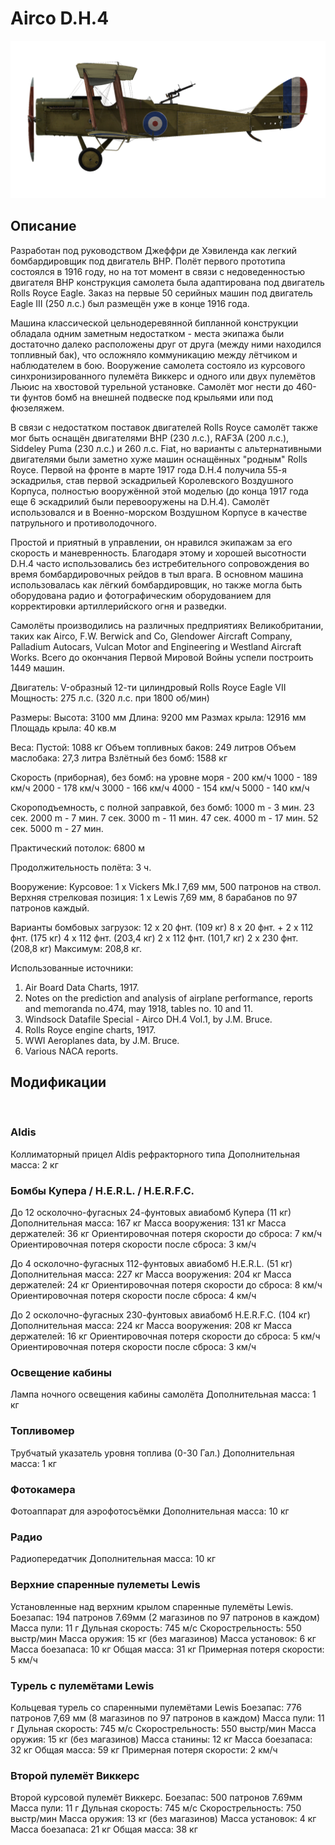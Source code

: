 # Airco D.H.4

![aircodh4](../images/aircodh4.png)

## Описание

Разработан под руководством Джеффри де Хэвиленда как легкий бомбардировщик под двигатель BHP. Полёт первого прототипа состоялся в 1916 году, но на тот момент в связи с недоведенностью двигателя BHP конструкция самолета была адаптирована под двигатель Rolls Royce Eagle. Заказ на первые 50 серийных машин под двигатель Eagle III (250 л.с.) был размещён уже в конце 1916 года.

Машина классической цельнодеревянной бипланной конструкции обладала одним заметным недостатком - места экипажа были достаточно далеко расположены друг от друга (между ними находился топливный бак), что осложняло коммуникацию между лётчиком и наблюдателем в бою. Вооружение самолета состояло из курсового синхронизированного пулемёта Виккерс и одного или двух пулемётов Льюис на хвостовой турельной установке. Самолёт мог нести до 460-ти фунтов бомб на внешней подвеске под крыльями или под фюзеляжем.

В связи с недостатком поставок двигателей Rolls Royce самолёт также мог быть оснащён двигателями BHP (230 л.с.), RAF3A (200 л.с.), Siddeley Puma (230 л.с.) и 260 л.с. Fiat, но варианты с альтернативными двигателями были заметно хуже машин оснащённых "родным" Rolls Royce. Первой на фронте в марте 1917 года D.H.4 получила 55-я эскадрилья, став первой эскадрильей Королевского Воздушного Корпуса, полностью вооружённой этой моделью (до конца 1917 года еще 6 эскадрилий были перевооружены на D.H.4). Самолёт использовался и в Военно-морском Воздушном Корпусе в качестве патрульного и противолодочного.

Простой и приятный в управлении, он нравился экипажам за его скорость и маневренность. Благодаря этому и хорошей высотности D.H.4 часто использовались без истребительного сопровождения во время бомбардировочных рейдов в тыл врага. В основном машина использовалась как лёгкий бомбардировщик, но также могла быть оборудована радио и фотографическим оборудованием для корректировки артиллерийского огня и разведки.

Самолёты производились на различных предприятиях Великобритании, таких как Airco, F.W. Berwick and Co, Glendower Aircraft Company, Palladium Autocars, Vulcan Motor and Engineering и Westland Aircraft Works. Всего до окончания Первой Мировой Войны успели построить 1449 машин.


Двигатель: V-образный 12-ти цилиндровый Rolls Royce Eagle VII
Мощность: 275 л.с. (320 л.с. при 1800 об/мин)

Размеры:
Высота: 3100 мм
Длина: 9200 мм
Размах крыла: 12916 мм
Площадь крыла: 40 кв.м

Веса:
Пустой: 1088 кг
Объем топливных баков: 249 литров
Объем маслобакa: 27,3 литра
Взлётный без бомб: 1588 кг

Скорость (приборная), без бомб:
на уровне моря - 200 км/ч
1000 - 189 км/ч
2000 - 178 км/ч
3000 - 166 км/ч
4000 - 154 км/ч
5000 - 140 км/ч

Скороподъемность, с полной заправкой, без бомб:
1000 m -  3 мин. 23 сек.
2000 m -  7 мин. 7 сек.
3000 m - 11 мин. 47 сек.
4000 m - 17 мин. 52 сек.
5000 m - 27 мин.

Практический потолок: 6800 м

Продолжительность полёта: 3 ч.

Вооружение:
Курсовое: 1 х Vickers Mk.I 7,69 мм, 500 патронов на ствол.
Верхняя стрелковая позиция: 1 х Lewis 7,69 мм, 8 барабанов по 97 патронов каждый.

Варианты бомбовых загрузок:
12 x 20 фнт. (109 кг)
8 x 20 фнт. + 2 x 112 фнт. (175 кг)
4 x 112 фнт. (203,4 кг)
2 x 112 фнт. (101,7 кг)
2 x 230 фнт. (208,8 кг)
Максимум: 208,8 кг.

Использованные источники:
1) Air Board Data Charts, 1917.
2) Notes on the prediction and analysis of airplane performance, reports and memoranda no.474, may 1918, tables no. 10 and 11.
3) Windsock Datafile Special - Airco DH.4 Vol.1, by J.M. Bruce.
4) Rolls Royce engine charts, 1917.
5) WWI Aeroplanes data, by J.M. Bruce.
6) Various NACA reports.

## Модификации
﻿

### Aldis

Коллиматорный прицел Aldis рефракторного типа
Дополнительная масса: 2 кг
﻿

### Бомбы Купера / H.E.R.L. / H.E.R.F.C.

До 12 осколочно-фугасных 24-фунтовых авиабомб Купера (11 кг)
Дополнительная масса: 167 кг
Масса вооружения: 131 кг
Масса держателей: 36 кг
Ориентировочная потеря скорости до сброса: 7 км/ч
Ориентировочная потеря скорости после сброса: 3 км/ч

До 4 осколочно-фугасных 112-фунтовых авиабомб H.E.R.L. (51 кг)
Дополнительная масса: 227 кг
Масса вооружения: 204 кг
Масса держателей: 24 кг
Ориентировочная потеря скорости до сброса: 8 км/ч
Ориентировочная потеря скорости после сброса: 4 км/ч

До 2 осколочно-фугасных 230-фунтовых авиабомб H.E.R.F.C. (104 кг)
Дополнительная масса: 224 кг
Масса вооружения: 208 кг
Масса держателей: 16 кг
Ориентировочная потеря скорости до сброса: 5 км/ч
Ориентировочная потеря скорости после сброса: 3 км/ч﻿

### Освещение кабины

Лампа ночного освещения кабины самолёта
Дополнительная масса: 1 кг
﻿

### Топливомер

Трубчатый указатель уровня топлива (0-30 Гал.)
Дополнительная масса: 1 кг
﻿

### Фотокамера

Фотоаппарат для аэрофотосъёмки 
Дополнительная масса: 10 кг
﻿

### Радио

Радиопередатчик
Дополнительная масса: 10 кг﻿

### Верхние спаренные пулеметы Lewis

Установленные над верхним крылом спаренные пулемёты Lewis.
Боезапас: 194 патронов 7.69мм (2 магазинов по 97 патронов в каждом)
Масса пули: 11 г
Дульная скорость: 745 м/с
Скорострельность: 550 выстр/мин
Масса оружия: 15 кг (без магазинов)
Масса установок: 6 кг
Масса боезапаса: 10 кг
Общая масса: 31 кг
Примерная потеря скорости: 5 км/ч﻿

### Турель с пулемётами Lewis

Кольцевая турель со спаренными пулемётами Lewis
Боезапас: 776 патронов 7,69 мм (8 магазинов по 97 патронов в каждом)
Масса пули: 11 г
Дульная скорость: 745 м/с
Скорострельность: 550 выстр/мин
Масса оружия: 15 кг (без магазинов)
Масса станины: 12 кг
Масса боезапаса: 32 кг
Общая масса: 59 кг
Примерная потеря скорости: 2 км/ч﻿

### Второй пулемёт Виккерс

Второй курсовой пулемёт Виккерс.
Боезапас: 500 патронов 7.69мм 
Масса пули: 11 г
Дульная скорость: 745 м/с
Скорострельность: 750 выстр/мин
Масса оружия: 13 кг (без магазинов)
Масса установок: 4 кг
Масса боезапаса: 21 кг
Общая масса: 38 кг
